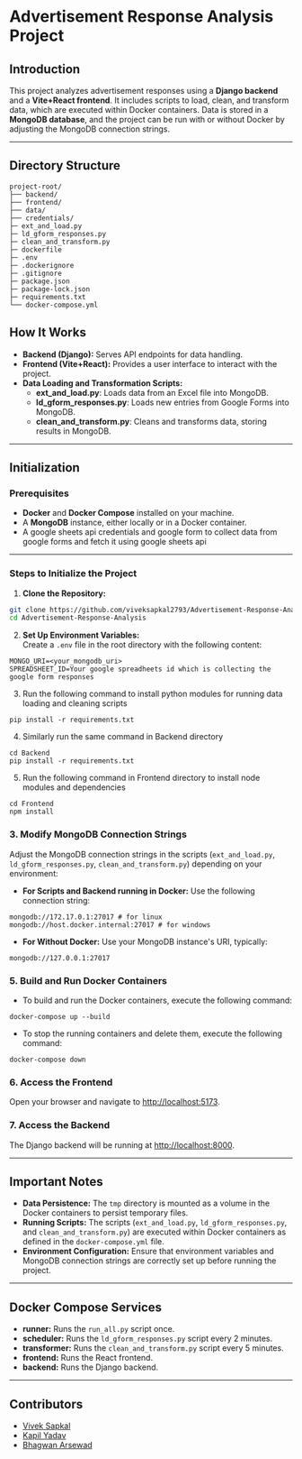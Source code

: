 # Advertisement Response Analysis Project

## Introduction
This project analyzes advertisement responses using a **Django backend** and a **Vite+React frontend**. It includes scripts to load, clean, and transform data, which are executed within Docker containers. Data is stored in a **MongoDB database**, and the project can be run with or without Docker by adjusting the MongoDB connection strings.

---

## Directory Structure

```plaintext
project-root/
├── backend/
├── frontend/
├── data/
├── credentials/
├─ ext_and_load.py
├─ ld_gform_responses.py
├─ clean_and_transform.py 
├─ dockerfile 
├─ .env
├─ .dockerignore
├─ .gitignore
├─ package.json
├─ package-lock.json
├─ requirements.txt
└── docker-compose.yml
```

## How It Works

- **Backend (Django):** Serves API endpoints for data handling.
- **Frontend (Vite+React):** Provides a user interface to interact with the project.
- **Data Loading and Transformation Scripts:**
  - **ext_and_load.py**: Loads data from an Excel file into MongoDB.
  - **ld_gform_responses.py**: Loads new entries from Google Forms into MongoDB.
  - **clean_and_transform.py**: Cleans and transforms data, storing results in MongoDB.

---

## Initialization

### Prerequisites

- **Docker** and **Docker Compose** installed on your machine.
- A **MongoDB** instance, either locally or in a Docker container.
- A google sheets api credentials and google form to collect data from google forms and fetch it using google sheets api


---

### Steps to Initialize the Project

1. **Clone the Repository:**

```bash
git clone https://github.com/viveksapkal2793/Advertisement-Response-Analysis.git
cd Advertisement-Response-Analysis
```

2. **Set Up Environment Variables:**  
   Create a `.env` file in the root directory with the following content:

```
MONGO_URI=<your_mongodb_uri>
SPREADSHEET_ID=Your google spreadheets id which is collecting the google form responses
```

3. Run the following command to install python modules for running data loading and cleaning scripts

```
pip install -r requirements.txt
```

4. Similarly run the same command in Backend directory

```
cd Backend
pip install -r requirements.txt
```

5. Run the following command in Frontend directory to install node modules and dependencies

```
cd Frontend
npm install
```

### 3. Modify MongoDB Connection Strings
Adjust the MongoDB connection strings in the scripts (`ext_and_load.py`, `ld_gform_responses.py`, `clean_and_transform.py`) depending on your environment:

- **For Scripts and Backend running in Docker:** Use the following connection string:
```
mongodb://172.17.0.1:27017 # for linux
mongodb://host.docker.internal:27017 # for windows
```
- **For Without Docker:** Use your MongoDB instance's URI, typically:
```
mongodb://127.0.0.1:27017
```

### 5. Build and Run Docker Containers
- To build and run the Docker containers, execute the following command:

```
docker-compose up --build
```
- To stop the running containers and delete them, execute the following command:
```
docker-compose down
```

### 6. Access the Frontend

Open your browser and navigate to [http://localhost:5173](http://localhost:5173).

### 7. Access the Backend

The Django backend will be running at [http://localhost:8000](http://localhost:8000).

---

## Important Notes

- **Data Persistence:** The `tmp` directory is mounted as a volume in the Docker containers to persist temporary files.
- **Running Scripts:** The scripts (`ext_and_load.py`, `ld_gform_responses.py`, and `clean_and_transform.py`) are executed within Docker containers as defined in the `docker-compose.yml` file.
- **Environment Configuration:** Ensure that environment variables and MongoDB connection strings are correctly set up before running the project.

---

## Docker Compose Services

- **runner:** Runs the `run_all.py` script once.
- **scheduler:** Runs the `ld_gform_responses.py` script every 2 minutes.
- **transformer:** Runs the `clean_and_transform.py` script every 5 minutes.
- **frontend:** Runs the React frontend.
- **backend:** Runs the Django backend.

---

## Contributors

- [Vivek Sapkal](viveksapkal2003@gmail.com)
- [Kapil Yadav](b22ai024@iitj.ac.in)
- [Bhagwan Arsewad](b22ai010@iitj.ac.in)